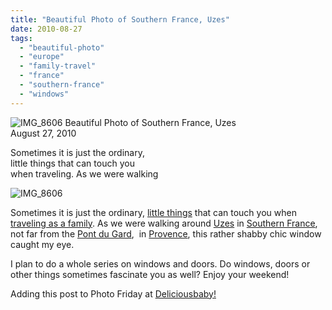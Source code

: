 ```yaml
---
title: "Beautiful Photo of Southern France, Uzes"
date: 2010-08-27
tags: 
  - "beautiful-photo"
  - "europe"
  - "family-travel"
  - "france"
  - "southern-france"
  - "windows"
---
```


 ![IMG_8606](https://pub-ac94b3f306b24c0dba4238943c97f2e1.r2.dev/6a00e5502a950788330133f33f263e970b.jpg) Beautiful Photo of Southern France, Uzes  
August 27, 2010

Sometimes it is just the ordinary,  
little things that can touch you  
when traveling. As we were walking 

<!--more-->

![IMG_8606](https://pub-ac94b3f306b24c0dba4238943c97f2e1.r2.dev/6a00e5502a950788330133f33f26d7970b.jpg)

Sometimes it is just the ordinary, [little things](https://pub-ac94b3f306b24c0dba4238943c97f2e1.r2.dev/2009/07/family-travel-photo-finland-aland-islands-pancakes.html) that can touch you when [traveling as a family](https://pub-ac94b3f306b24c0dba4238943c97f2e1.r2.dev/2009/06/questions-answers-about-soultravelers3-family-travel.html). As we were walking around [Uzes](http://en.wikipedia.org/wiki/Uz%C3%A8s) in [Southern France](https://pub-ac94b3f306b24c0dba4238943c97f2e1.r2.dev/2010/08/stunning-horses-in-the-camargue-france-family-travel-ideal-vacation-holiday-saintes-maries-de-la-mer.html), not far from the [Pont du Gard](https://pub-ac94b3f306b24c0dba4238943c97f2e1.r2.dev/2006/10/pont-du-gard.html),  in [Provence](https://pub-ac94b3f306b24c0dba4238943c97f2e1.r2.dev/2006/10/good-morning-pr.html), this rather shabby chic window caught my eye.

I plan to do a whole series on windows and doors. Do windows, doors or other things sometimes fascinate you as well? Enjoy your weekend!  

Adding this post to Photo Friday at [Deliciousbaby!](http://www.deliciousbaby.com/)
